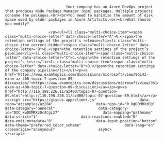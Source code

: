 <p class="card-text">
							
								Your company has an Azure DevOps project that produces Node Package Manager (npm) packages. Multiple projects consume the packages.<br><br>You need to minimize the amount of disk space used by older packages in Azure Artifacts.<br><br>What should you modify?
							
						</p><ul><li class="multi-choice-item"><span class="multi-choice-letter" data-choice-letter="A">A.</span>the retention settings of the project’s release</li><li class="multi-choice-item correct-hidden"><span class="multi-choice-letter" data-choice-letter="B">B.</span>the retention settings of the project’s pipeline</li><li class="multi-choice-item"><span class="multi-choice-letter" data-choice-letter="C">C.</span>the retention settings of the project’s tests</li><li class="multi-choice-item"><span class="multi-choice-letter" data-choice-letter="D">D.</span>the retention settings of the company pipeline</li></ul><p><a href="https://www.examtopics.com/discussions/microsoft/view/96143-exam-az-400-topic-7-question-89-discussion/">https://www.examtopics.com/discussions/microsoft/view/96143-exam-az-400-topic-7-question-89-discussion/</a></p><p><a href="http://116.198.226.11/az400/topic-07-question-89.html">http://116.198.226.11/az400/topic-07-question-89.html</a></p><script src="https://giscus.app/client.js"                    data-repo="azsamples/az204"                    data-repo-id="R_kgDOMRXzDQ"                    data-category="General"                    data-category-id="DIC_kwDOMRXzDc4Cgi27"                    data-mapping="pathname"                    data-strict="1"                    data-reactions-enabled="0"                    data-emit-metadata="0"                    data-input-position="bottom"                    data-theme="preferred_color_scheme"                    data-lang="en"                    crossorigin="anonymous"                    async>                    </script>
